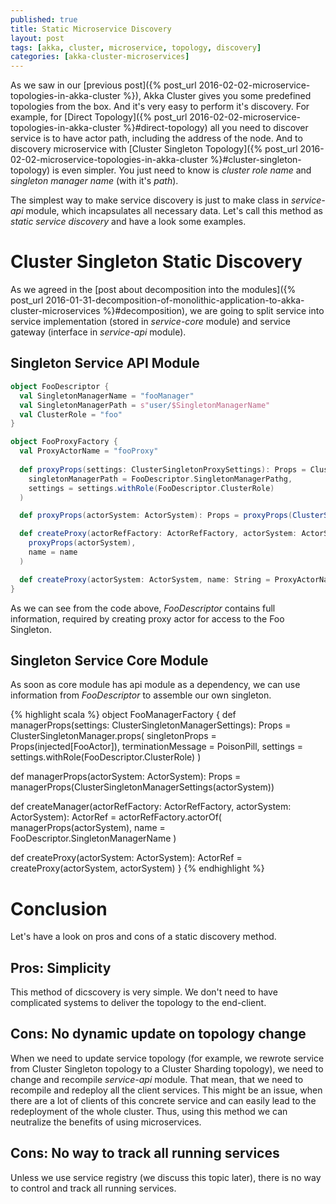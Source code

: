 ```yaml
---
published: true
title: Static Microservice Discovery
layout: post
tags: [akka, cluster, microservice, topology, discovery]
categories: [akka-cluster-microservices]
---
```

As we saw in our [previous post]({% post_url 2016-02-02-microservice-topologies-in-akka-cluster %}), Akka Cluster gives you some predefined topologies from the box. And it's very easy to perform it's discovery. For example, for [Direct Topology]({% post_url 2016-02-02-microservice-topologies-in-akka-cluster %}#direct-topology) all you need to discover service is to have actor path, including the address of the node. And to discovery microservice with [Cluster Singleton Topology]({% post_url 2016-02-02-microservice-topologies-in-akka-cluster %}#cluster-singleton-topology) is even simpler. You just need to know is _cluster role name_ and _singleton manager name_ (with it's _path_).

The simplest way to make service discovery is just to make class in _service-api_ module, which incapsulates all necessary data. Let's call this method as _static service discovery_ and have a look some examples.

# Cluster Singleton Static Discovery

As we agreed in the [post about decomposition into the modules]({% post_url 2016-01-31-decomposition-of-monolithic-application-to-akka-cluster-microservices %}#decomposition), we are going to split service into service implementation (stored in _service-core_ module) and service gateway (interface in _service-api_ module).

## Singleton Service API Module

```scala
object FooDescriptor {
  val SingletonManagerName = "fooManager"
  val SingletonManagerPath = s"user/$SingletonManagerName"
  val ClusterRole = "foo"
}

object FooProxyFactory {
  val ProxyActorName = "fooProxy"
  
  def proxyProps(settings: ClusterSingletonProxySettings): Props = ClusterSingletonProxy.props(
    singletonManagerPath = FooDescriptor.SingletonManagerPathg,
    settings = settings.withRole(FooDescriptor.ClusterRole)
  )

  def proxyProps(actorSystem: ActorSystem): Props = proxyProps(ClusterSingletonProxySettings(actorSystem))

  def createProxy(actorRefFactory: ActorRefFactory, actorSystem: ActorSystem, name: String): ActorRef = actorRefFactory.actorOf(
    proxyProps(actorSystem),
    name = name
  )

  def createProxy(actorSystem: ActorSystem, name: String = ProxyActorName): ActorRef = createProxy(actorSystem, actorSystem, name)
}
```

As we can see from the code above, _FooDescriptor_ contains full information, required by creating proxy actor for access to the Foo Singleton.

## Singleton Service Core Module

As soon as core module has api module as a dependency, we can use information from _FooDescriptor_ to assemble our own singleton.

{% highlight scala %}
object FooManagerFactory {
  def managerProps(settings: ClusterSingletonManagerSettings): Props = ClusterSingletonManager.props(
    singletonProps = Props(injected[FooActor]),
    terminationMessage = PoisonPill,
    settings = settings.withRole(FooDescriptor.ClusterRole)
  )
  
  def managerProps(actorSystem: ActorSystem): Props = managerProps(ClusterSingletonManagerSettings(actorSystem))
  
  def createManager(actorRefFactory: ActorRefFactory, actorSystem: ActorSystem): ActorRef = actorRefFactory.actorOf(
    managerProps(actorSystem),
    name = FooDescriptor.SingletonManagerName
  )

  def createProxy(actorSystem: ActorSystem): ActorRef = createProxy(actorSystem, actorSystem)
}
{% endhighlight %}

# Conclusion

Let's have a look on pros and cons of a static discovery method.

## Pros: Simplicity

This method of dicscovery is very simple. We don't need to have complicated systems to deliver the topology to the end-client.

## Cons: No dynamic update on topology change

When we need to update service topology (for example, we rewrote service from Cluster Singleton topology to a Cluster Sharding topology), we need to change and recompile _service-api_ module. That mean, that we need to recompile and redeploy all the client services. This might be an issue, when there are a lot of clients of this concrete service and can easily lead to the redeployment of the whole cluster. Thus, using this method we can neutralize the benefits of using microservices.

## Cons: No way to track all running services

Unless we use service registry (we discuss this topic later), there is no way to control and track all running services.
